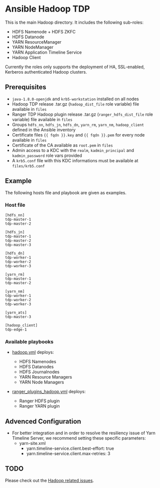 # Ansible Hadoop TDP

This is the main Hadoop directory. It includes the following sub-roles:

- HDFS Namenode + HDFS ZKFC
- HDFS Datanode
- YARN ResourceManager
- YARN NodeManager
- YARN Application Timeline Service
- Hadoop Client

Currently the roles only supports the deployment of HA, SSL-enabled, Kerberos authenticated Hadoop clusters.

## Prerequisites

- `java-1.8.0-openjdk` and `krb5-workstation` installed on all nodes
- Hadoop TDP release .tar.gz (`hadoop_dist_file` role variable) file available in `files`
- Ranger TDP Hadoop plugin release .tar.gz (`ranger_hdfs_dist_file` role variable) file available in `files`
- Groups `hdfs_nn`, `hdfs_jn`, `hdfs_dn`, `yarn_rm`, `yarn_nm`, `hadoop_client` defined in the Ansible inventory
- Certificate files `{{ fqdn }}.key` and `{{ fqdn }}.pem` for every node available in `files`
- Certificate of the CA available as `root.pem` in `files`
- Admin access to a KDC with the `realm`, `kadmin_principal` and `kadmin_password` role vars provided
- A `krb5.conf` file with this KDC informations must be available at `files/krb5.conf`

## Example

The following hosts file and playbook are given as examples.

### Host file

```
[hdfs_nn]
tdp-master-1
tdp-master-2

[hdfs_jn]
tdp-master-1
tdp-master-2
tdp-master-3

[hdfs_dn]
tdp-worker-1
tdp-worker-2
tdp-worker-3

[yarn_rm]
tdp-master-1
tdp-master-2

[yarn_nm]
tdp-worker-1
tdp-worker-2
tdp-worker-3

[yarn_ats]
tdp-master-3

[hadoop_client]
tdp-edge-1
```

### Available playbooks

- [hadoop.yml](../../playbooks/hadoop.yml) deploys:
  - HDFS Namenodes
  - HDFS Datanodes
  - HDFS Journalnodes
  - YARN Resource Managers
  - YARN Node Managers

- [ranger_plugins_hadoop.yml](../../playbooks/ranger_plugins_hadoop.yml) deploys:
  - Ranger HDFS plugin
  - Ranger YARN plugin

## Advenced Configuration

- For better integration and in order to resolve the resiliency issue of Yarn Timeline Server, we recommend setting these specific parameters:
  - yarn-site.xml
    - yarn.timeline-service.client.best-effort: true
    - yarn.timeline-service.client.max-retries: 3


## TODO

Please check out the [Hadoop related issues](https://github.com/TOSIT-FR/ansible-tdp-roles/issues?q=is%3Aissue+is%3Aopen+label%3Ahadoop).
